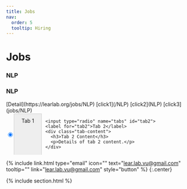 ```yaml
---
title: Jobs
nav:
  order: 5
  tooltip: Hiring
---
```


# <i class="fas fa-envelope"></i>Jobs



<h3>NLP</h3>


<h3>NLP</h3>
[Detail](https://learlab.org/jobs/NLP)
[click1](/NLP)
[click2](NLP)
[click3](jobs/NLP)



<!DOCTYPE html>
<html>
<head>
  <title>Tab Example</title>
  <style>
    .tab {
      display: flex;
      flex-wrap: wrap;
    }

    .tab input[type="radio"] {
      display: none;
    }

    .tab label {
      margin-right: 10px;
      padding: 10px 20px;
      cursor: pointer;
      background-color: #eee;
      border: 1px solid #ccc;
      border-bottom: none;
    }

    .tab input[type="radio"]:checked + label {
      background-color: #fff;
      border-bottom: 1px solid #fff;
    }

    .tab-content {
      flex: 1;
      display: none;
      padding: 20px;
      border: 1px solid #ccc;
      border-top: none;
    }

    .tab input[type="radio"]:checked + label + .tab-content {
      display: block;
    }
  </style>
</head>
<body>
  <div class="tab">
    <input type="radio" name="tabs" id="tab1" checked>
    <label for="tab1">Tab 1</label>
    <div class="tab-content">
      <h3>Tab 1 Content</h3>
      <p>Details of tab 1 content.</p>
    </div>

    <input type="radio" name="tabs" id="tab2">
    <label for="tab2">Tab 2</label>
    <div class="tab-content">
      <h3>Tab 2 Content</h3>
      <p>Details of tab 2 content.</p>
    </div>
  </div>
</body>
</html>



{%
  include link.html
  type="email"
  icon=""
  text="lear.lab.vu@gmail.com"
  tooltip=""
  link="lear.lab.vu@gmail.com"
  style="button"
%}
{:.center}

{% include section.html %}

